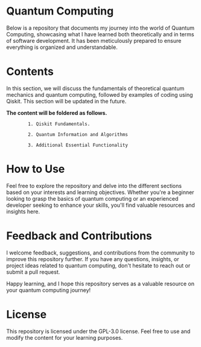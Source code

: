 # Quantum Computing
Below is a repository that documents my journey into the world of Quantum Computing, showcasing what I have learned both theoretically and in terms of software development. It has been meticulously prepared to ensure everything is organized and understandable.

# Contents
In this section, we will discuss the fundamentals of theoretical quantum mechanics and quantum computing, followed by examples of coding using Qiskit. This section will be updated in the future.

**The content will be foldered as follows.**

            1. Qiskit Fundamentals.
  
            2. Quantum Information and Algorithms
  
            3. Additional Essential Functionality 

# How to Use

Feel free to explore the repository and delve into the different sections based on your interests and learning objectives. Whether you're a beginner looking to grasp the basics of quantum computing or an experienced developer seeking to enhance your skills, you'll find valuable resources and insights here.

# Feedback and Contributions

I welcome feedback, suggestions, and contributions from the community to improve this repository further. If you have any questions, insights, or project ideas related to quantum computing, don't hesitate to reach out or submit a pull request.

Happy learning, and I hope this repository serves as a valuable resource on your quantum computing journey!

# License

This repository is licensed under the GPL-3.0 license. Feel free to use and modify the content for your learning purposes.
